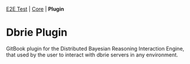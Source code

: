 [E2E Test](https://github.com/rayk/dbrie-e2e) | [Core](https://github.com/rayk/dbrie-core) | **Plugin**
# Dbrie Plugin
GitBook plugin for the Distributed Bayesian Reasoning Interaction Engine, that used by the user to interact with dbrie servers
in any environment.
